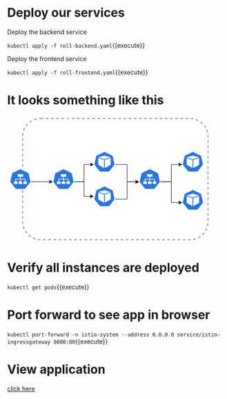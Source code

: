 # Deploy our services

Deploy the backend service

`kubectl apply -f roll-backend.yaml`{{execute}}

Deploy the frontend service

`kubectl apply -f roll-frontend.yaml`{{execute}}

# It looks something like this
![Scan results](./assets/topo.png)

# Verify all instances are deployed

`kubectl get pods`{{execute}}

# Port forward to see app in browser

`kubectl port-forward -n istio-system --address 0.0.0.0 service/istio-ingressgateway 8080:80`{{execute}}

# View application
[click here]({{TRAFFIC_HOST1_8080}})
